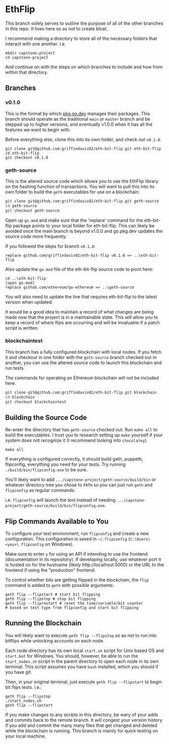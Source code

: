 # EthFlip

This branch solely serves to outline the purpose of all of the other
branches in this repo. It lives here so as not to create bloat.

I recommend making a directory to store all of the necessary folders that
interact with one another. i.e.

```shell
mkdir capstone-project
cd capstone-project
```

And continue on with the steps on which branches to include and how from within
that directory.

## Branches

### v0.1.0

This is the format by which [pkg.go.dev](pkg.go.dev) manages their packages.
This branch should operate as the traditional `main` or `master` branch and be
stepped up to higher versions, and eventually v1.0.0 when it has all the features
we want to begin with.

Before everything else, clone this into its own folder, and check out `v0.1.0`.

```shell
git clone git@github.com:griffindavis02/eth-bit-flip.git eth-bit-flip
cd eth-bit-flip
git checkout v0.1.0
```

### geth-source

This is the altered source code which allows you to use the EthFlip library on
the hashing function of transactions. You will want to pull this into its own
folder to build the `geth` executables for use on a blockchain.

```bash
git clone git@github.com:griffindavis02/eth-bit-flip.git geth-source
cd geth-source
git checkout geth-source
```

Open up `go.mod` and make sure that the 'replace' command for the eth-bit-flip
package points to your local folder for eth-bit-flip. This can likely be avoided
once the main branch is beyond v1.0.0 and go.pkg.dev updates the source code
more frequently.

If you followed the steps for branch `v0.1.0`:

```shell
replace github.com/griffindavis02/eth-bit-flip v0.1.0 => ..\eth-bit-flip
```

Also update the `go.mod` file of the eth-bit-flip source code to point here:

```shell
cd ..\eth-bit-flip
[open go.mod]
replace github.com/ethereum/go-ethereum => ..\geth-source
```

You will also need to update the line that requires eth-bit-flip to the latest
version when updated.

It would be a good idea to maintain a record of what changes are being made
now that the project is in a maintainable state. This will allow you to keep a
record of where flips are occurring and will be invaluable if a patch script is
written.

### blockchaintest

This branch has a fully configured blockchain with local nodes. If you fetch it
and checkout in one folder with the `geth-source` branch checked out in another,
you can use the altered source code to launch this blockchain and run tests.

The commands for operating an Ethereum blockchain will not be included here.

```bash
git clone git@github.com:griffindavis02/eth-bit-flip.git blockchain
cd blockchain
git checkout blockchaintest
```

## Building the Source Code

Re-enter the directory that has `geth-source` checked out. Run `make all` to
build the executables. I trust you to research setting up `make` yourself if
your system does not recognize it (I recommend looking into `chocolatey`).

```shell
make all
```

If everything is configured correctly, it should build geth, puppeth, flipconfig,
everything you need for your tests. Try running `./build/bin/flipconfig.exe` to
be sure.

You'll likely want to add `.../capstone-project/geth-source/build/bin` or
whatever directory tree you chose to `PATH` so you can just run `geth` and
`flipconfig` as regular commands.

i.e. `flipconfig` will launch the tool instead of needing
`.../capstone-project/geth-source/build/bin/flipconfig.exe`.

## Flip Commands Available to You

To configure your test environment, run `flipconfig` and create a new configuration.
This configuration is saved in `~/.flipconfig` (`C:\Users\<you>\.flipconfig` on
Windows). 

Make sure to enter `y` for using an API if intending to use the frontend
(documentation in its repository). If developing locally, use whatever port
it is hosted on for the hostname (likely http://localhost:5000) or the URL
to the frontend if using the "production" frontend.

To control whether bits are getting flipped in the blockchain, the `flip`
command is added to `geth` with possible arguments:

```shell
geth flip --flipstart # start bit flipping
geth flip --flipstop # stop bit flipping
geth flip --fliprestart # reset the time/variable/bit counter
# based on test type from flipconfig and start bit flipping
```

## Running the Blockchain

You will likely want to execute `geth flip --flipstop` so as not to run into
bitflips while unlocking accounts on each node.

Each node directory has its own local `start.sh` script for Unix based OS and
`start.bat` for Windows. You should, however, be able to run the `start_nodes.sh`
script in the parent directory to open each node in its own terminal. This
script assumes you have `bash` installed, which you should if you have git.

Then, in your original terminal, just execute `geth flip --flipstart` to begin
bit flips tests. i.e.:

```shell
geth flip --flipstop
./start_nodes.sh
geth flip --flipstart
```
If you make changes to any scripts in this directory, be wary of your adds and
commits back to the remote branch. It will congest your version history if you
add and commit the many many files that get changed and deleted while the
blockchain is running. This branch is mainly for quick testing on your local
machine.
